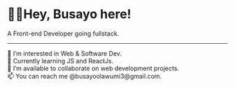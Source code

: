 <h1>👋🏾Hey, Busayo here!</h1>
<p>A Front-end Developer going fullstack.</p>
<hr>
👀 I’m interested in Web & Software Dev.<br>
🌱 Currently learning JS and ReactJs. <br>
💞️ I’m available to collaborate on web development projects.<br>
📫 You can reach me @busayoolawumi3@gmail.com.

<!---
busayolawumi/busayolawumi is a ✨ special ✨ repository because its `README.md` (this file) appears on your GitHub profile.
You can click the Preview link to take a look at your changes.
--->
